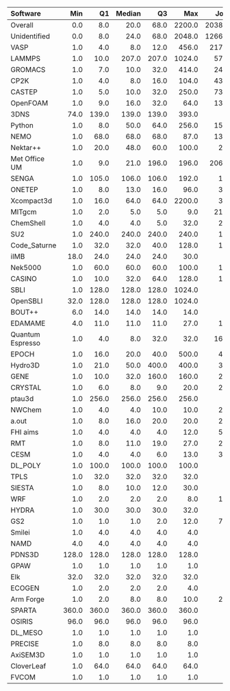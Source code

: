 | Software         |   Min |    Q1 |   Median |    Q3 |    Max |   Jobs |     Nodeh |   PercentUse |       kWh |   PercentEnergy |   Users |   Projects |
|:-----------------|------:|------:|---------:|------:|-------:|-------:|----------:|-------------:|----------:|----------------:|--------:|-----------:|
| Overall          |   0.0 |   8.0 |     20.0 |  68.0 | 2200.0 | 203847 | 4530721.1 |        100.0 | 1680663.7 |           100.0 |     926 |        130 |
| Unidentified     |   0.0 |   8.0 |     24.0 |  68.0 | 2048.0 | 126654 | 2606125.1 |         57.5 |  952403.5 |            56.7 |     861 |        122 |
| VASP             |   1.0 |   4.0 |      8.0 |  12.0 |  456.0 |  21730 |  454209.9 |         10.0 |  158074.0 |             9.4 |     132 |         12 |
| LAMMPS           |   1.0 |  10.0 |    207.0 | 207.0 | 1024.0 |   5780 |  276888.3 |          6.1 |  127656.6 |             7.6 |      57 |         19 |
| GROMACS          |   1.0 |   7.0 |     10.0 |  32.0 |  414.0 |   2411 |  134006.8 |          3.0 |   61284.4 |             3.6 |      47 |          8 |
| CP2K             |   1.0 |   4.0 |      8.0 |  16.0 |  104.0 |   4316 |  126033.9 |          2.8 |   40364.3 |             2.4 |      57 |         10 |
| CASTEP           |   1.0 |   5.0 |     10.0 |  32.0 |  250.0 |   7317 |   82860.5 |          1.8 |   30356.2 |             1.8 |      49 |          6 |
| OpenFOAM         |   1.0 |   9.0 |     16.0 |  32.0 |   64.0 |   1377 |   73425.6 |          1.6 |   26825.6 |             1.6 |      37 |         19 |
| 3DNS             |  74.0 | 139.0 |    139.0 | 139.0 |  393.0 |     37 |   70184.7 |          1.5 |   20182.2 |             1.2 |       2 |          1 |
| Python           |   1.0 |   8.0 |     50.0 |  64.0 |  256.0 |   1552 |   64895.8 |          1.4 |   23641.3 |             1.4 |      39 |         22 |
| NEMO             |   1.0 |  68.0 |     68.0 |  68.0 |   87.0 |   1332 |   57153.8 |          1.3 |   17979.4 |             1.1 |      21 |          2 |
| Nektar++         |   1.0 |  20.0 |     48.0 |  60.0 |  100.0 |    284 |   52636.6 |          1.2 |   19888.9 |             1.2 |       8 |          4 |
| Met Office UM    |   1.0 |   9.0 |     21.0 | 196.0 |  196.0 |  20635 |   52567.3 |          1.2 |   19291.2 |             1.1 |      45 |          2 |
| SENGA            |   1.0 | 105.0 |    106.0 | 106.0 |  192.0 |    108 |   50653.5 |          1.1 |   24957.4 |             1.5 |       6 |          4 |
| ONETEP           |   1.0 |   8.0 |     13.0 |  16.0 |   96.0 |    304 |   48828.1 |          1.1 |   14222.9 |             0.8 |      10 |          1 |
| Xcompact3d       |   1.0 |  16.0 |     64.0 |  64.0 | 2200.0 |    378 |   47194.4 |          1.0 |   16546.5 |             1.0 |      16 |          8 |
| MITgcm           |   1.0 |   2.0 |      5.0 |   5.0 |    9.0 |   2122 |   43333.2 |          1.0 |   17224.9 |             1.0 |      17 |          3 |
| ChemShell        |   1.0 |   4.0 |      4.0 |   5.0 |   32.0 |    255 |   24195.9 |          0.5 |   10359.9 |             0.6 |       8 |          2 |
| SU2              |   1.0 | 240.0 |    240.0 | 240.0 |  240.0 |    179 |   24014.3 |          0.5 |   10151.1 |             0.6 |       7 |          2 |
| Code_Saturne     |   1.0 |  32.0 |     32.0 |  40.0 |  128.0 |    116 |   23308.2 |          0.5 |    8534.7 |             0.5 |       5 |          3 |
| iIMB             |  18.0 |  24.0 |     24.0 |  24.0 |   30.0 |     65 |   22531.2 |          0.5 |    8453.2 |             0.5 |       1 |          1 |
| Nek5000          |   1.0 |  60.0 |     60.0 |  60.0 |  100.0 |    144 |   20663.7 |          0.5 |    8176.1 |             0.5 |       4 |          3 |
| CASINO           |   1.0 |  10.0 |     32.0 |  64.0 |  128.0 |    145 |   19446.5 |          0.4 |    7091.2 |             0.4 |       2 |          1 |
| SBLI             |   1.0 | 128.0 |    128.0 | 128.0 | 1024.0 |     68 |   17648.6 |          0.4 |    6769.8 |             0.4 |       4 |          3 |
| OpenSBLI         |  32.0 | 128.0 |    128.0 | 128.0 | 1024.0 |     22 |   17630.1 |          0.4 |    6762.5 |             0.4 |       2 |          2 |
| BOUT++           |   6.0 |  14.0 |     14.0 |  14.0 |   14.0 |     93 |   17343.4 |          0.4 |    6457.2 |             0.4 |       1 |          1 |
| EDAMAME          |   4.0 |  11.0 |     11.0 |  11.0 |   27.0 |    134 |   17181.6 |          0.4 |    6058.1 |             0.4 |       2 |          1 |
| Quantum Espresso |   1.0 |   4.0 |      8.0 |  32.0 |   32.0 |   1632 |   14478.1 |          0.3 |    6006.5 |             0.4 |      19 |          5 |
| EPOCH            |   1.0 |  16.0 |     20.0 |  40.0 |  500.0 |    463 |   13917.4 |          0.3 |    4849.4 |             0.3 |       8 |          1 |
| Hydro3D          |   1.0 |  21.0 |     50.0 | 400.0 |  400.0 |    377 |   13864.6 |          0.3 |    4743.3 |             0.3 |       2 |          1 |
| GENE             |   1.0 |  10.0 |     32.0 | 160.0 |  160.0 |    294 |   10719.5 |          0.2 |    4520.8 |             0.3 |       3 |          2 |
| CRYSTAL          |   1.0 |   6.0 |      8.0 |   9.0 |   20.0 |    266 |    9319.1 |          0.2 |    3340.3 |             0.2 |       7 |          1 |
| ptau3d           |   1.0 | 256.0 |    256.0 | 256.0 |  256.0 |     33 |    6513.8 |          0.1 |    1848.1 |             0.1 |       2 |          1 |
| NWChem           |   1.0 |   4.0 |      4.0 |  10.0 |   10.0 |    297 |    5924.6 |          0.1 |    2109.8 |             0.1 |      14 |          4 |
| a.out            |   1.0 |   8.0 |     16.0 |  20.0 |   20.0 |    281 |    4242.0 |          0.1 |    1521.5 |             0.1 |       9 |          6 |
| FHI aims         |   1.0 |   4.0 |      4.0 |   4.0 |   12.0 |    529 |    4059.9 |          0.1 |    1388.6 |             0.1 |       7 |          3 |
| RMT              |   1.0 |   8.0 |     11.0 |  19.0 |   27.0 |    213 |    3341.0 |          0.1 |    1124.0 |             0.1 |       4 |          1 |
| CESM             |   1.0 |   4.0 |      4.0 |   6.0 |   13.0 |    359 |    3050.0 |          0.1 |    1000.8 |             0.1 |       6 |          2 |
| DL_POLY          |   1.0 | 100.0 |    100.0 | 100.0 |  100.0 |      9 |    1945.0 |          0.0 |     945.8 |             0.1 |       1 |          1 |
| TPLS             |   1.0 |  32.0 |     32.0 |  32.0 |   32.0 |     46 |    1848.0 |          0.0 |     668.5 |             0.0 |       4 |          2 |
| SIESTA           |   1.0 |   8.0 |     10.0 |  12.0 |   30.0 |     97 |    1686.4 |          0.0 |     603.4 |             0.0 |       5 |          2 |
| WRF              |   1.0 |   2.0 |      2.0 |   2.0 |    8.0 |    103 |    1654.0 |          0.0 |     635.5 |             0.0 |       5 |          3 |
| HYDRA            |   1.0 |  30.0 |     30.0 |  30.0 |   32.0 |     93 |    1652.9 |          0.0 |     581.9 |             0.0 |       8 |          4 |
| GS2              |   1.0 |   1.0 |      1.0 |   2.0 |   12.0 |    712 |    1405.2 |          0.0 |     418.7 |             0.0 |       3 |          1 |
| Smilei           |   1.0 |   4.0 |      4.0 |   4.0 |    4.0 |     34 |    1322.7 |          0.0 |     456.1 |             0.0 |       3 |          1 |
| NAMD             |   4.0 |   4.0 |      4.0 |   4.0 |    4.0 |     16 |     623.5 |          0.0 |     345.9 |             0.0 |       2 |          2 |
| PDNS3D           | 128.0 | 128.0 |    128.0 | 128.0 |  128.0 |      1 |     575.6 |          0.0 |     226.8 |             0.0 |       1 |          1 |
| GPAW             |   1.0 |   1.0 |      1.0 |   1.0 |    1.0 |     59 |     381.6 |          0.0 |     143.5 |             0.0 |       1 |          1 |
| Elk              |  32.0 |  32.0 |     32.0 |  32.0 |   32.0 |      2 |     316.3 |          0.0 |      75.9 |             0.0 |       1 |          1 |
| ECOGEN           |   1.0 |   2.0 |      2.0 |   2.0 |    4.0 |     19 |     191.0 |          0.0 |      64.0 |             0.0 |       1 |          1 |
| Arm Forge        |   1.0 |   2.0 |      8.0 |   8.0 |   10.0 |    239 |     138.5 |          0.0 |      26.7 |             0.0 |      14 |         10 |
| SPARTA           | 360.0 | 360.0 |    360.0 | 360.0 |  360.0 |      2 |     130.0 |          0.0 |      37.7 |             0.0 |       1 |          1 |
| OSIRIS           |  96.0 |  96.0 |     96.0 |  96.0 |   96.0 |     10 |      52.4 |          0.0 |      17.3 |             0.0 |       1 |          1 |
| DL_MESO          |   1.0 |   1.0 |      1.0 |   1.0 |    1.0 |     41 |      17.6 |          0.0 |       6.6 |             0.0 |       2 |          1 |
| PRECISE          |   1.0 |   8.0 |      8.0 |   8.0 |    8.0 |     68 |      14.7 |          0.0 |       4.2 |             0.0 |       1 |          1 |
| AxiSEM3D         |   1.0 |   1.0 |      1.0 |   1.0 |    1.0 |     11 |       4.2 |          0.0 |       1.4 |             0.0 |       1 |          1 |
| CloverLeaf       |   1.0 |  64.0 |     64.0 |  64.0 |   64.0 |      2 |       0.4 |          0.0 |       0.1 |             0.0 |       1 |          1 |
| FVCOM            |   1.0 |   1.0 |      1.0 |   1.0 |    1.0 |      3 |       0.1 |          0.0 |       0.0 |             0.0 |       1 |          1 |